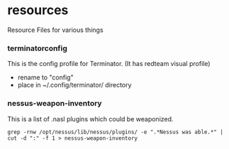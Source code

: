 # resources

Resource Files for various things

### terminatorconfig
This is the config profile for Terminator. (It has redteam visual profile)
* rename to "config"
* place in ~/.config/terminator/ directory

### nessus-weapon-inventory
This is a list of .nasl plugins which could be weaponized.

`grep -rnw /opt/nessus/lib/nessus/plugins/ -e ".*Nessus was able.*" | cut -d ":" -f 1 > nessus-weapon-inventory`
